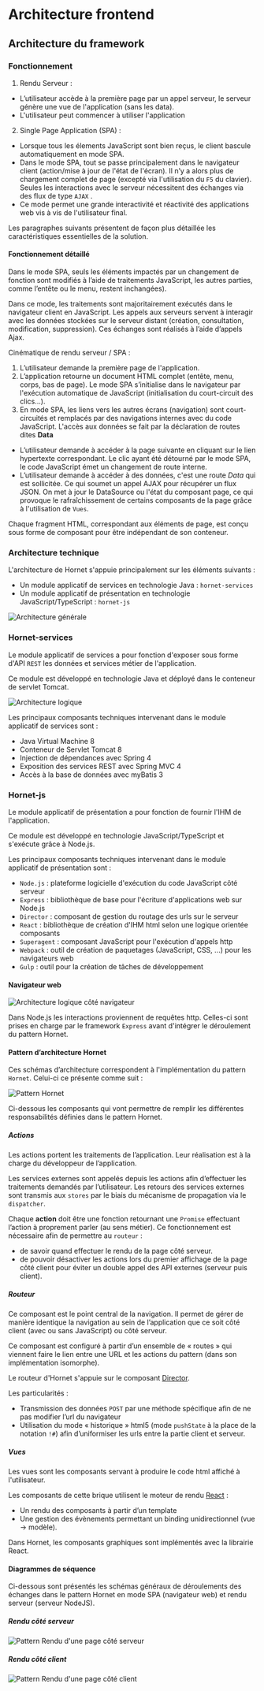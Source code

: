# Architecture frontend
## Architecture du framework

### Fonctionnement

1. Rendu Serveur :  
  * L’utilisateur accède à la première page par un appel serveur, le serveur génère une vue de l'application (sans les data).
  * L'utilisateur peut commencer à utiliser l'application
2. Single Page Application (SPA) :  
  * Lorsque tous les élements JavaScript sont bien reçus, le client bascule automatiquement en mode SPA.
  * Dans le mode SPA, tout se passe principalement dans le navigateur client (action/mise à jour de l'état de l'écran). Il n’y a alors plus de chargement complet de page (excepté via l'utilisation du `F5` du clavier). Seules les interactions avec le serveur nécessitent des échanges via des flux de type `AJAX` .  
  * Ce mode permet une grande interactivité et réactivité des applications web vis à vis de l'utilisateur final.

Les paragraphes suivants présentent de façon plus détaillée les caractéristiques essentielles de la solution.

#### Fonctionnement détaillé

Dans le mode SPA, seuls les éléments impactés par un changement de fonction sont modifiés à l’aide de traitements JavaScript, les autres parties, comme l’entête ou le menu, restent inchangées).

Dans ce mode, les traitements sont majoritairement exécutés dans le navigateur client en JavaScript. Les appels aux serveurs servent à interagir avec les données stockées sur le serveur distant (création, consultation, modification, suppression). Ces échanges sont réalisés à l’aide d’appels Ajax.

Cinématique de rendu serveur / SPA :

1. L’utilisateur demande la première page de l'application.
2. L’application retourne un document HTML complet (entête, menu, corps, bas de page). Le mode SPA s’initialise dans le navigateur par l'exécution automatique de JavaScript (initialisation du court-circuit des clics...).
3. En mode SPA, les liens vers les autres écrans (navigation) sont court-circuités et remplacés par des navigations internes avec du code JavaScript. L'accès aux données se fait par la déclaration de routes dites **Data**
  * L’utilisateur demande à accéder à la page suivante en cliquant sur le lien hypertexte correspondant. Le clic ayant été détourné par le mode SPA, le code JavaScript émet un changement de route interne.<br>
  * L’utilisateur demande à accéder à des données, c'est une route *Data* qui est sollicitée. Ce qui soumet un appel AJAX pour récupérer un flux JSON. On met à jour le DataSource ou l'état du composant page, ce qui provoque le rafraîchissement de certains composants de la page grâce à l'utilisation de `Vues`.

Chaque fragment HTML, correspondant aux éléments de page, est conçu sous forme de composant pour être indépendant de son conteneur.

### Architecture technique

L'architecture de Hornet s'appuie principalement sur les éléments suivants :

* Un module applicatif de services en technologie Java : `hornet-services`
* Un module applicatif de présentation en technologie JavaScript/TypeScript : `hornet-js`

![Architecture générale](./sources/architecture/architecture-generale.png)

### Hornet-services

Le module applicatif de services a pour fonction d'exposer sous forme d'API `REST` les données et services métier de l'application.

Ce module est développé en technologie Java et déployé dans le conteneur de servlet Tomcat.

![Architecture logique](./sources/architecture/architecture-logique-services.png)

Les principaux composants techniques intervenant dans le module applicatif de services sont :

* Java Virtual Machine 8
* Conteneur de Servlet Tomcat 8
* Injection de dépendances avec Spring 4
* Exposition des services REST avec Spring MVC 4
* Accès à la base de données avec myBatis 3

### Hornet-js

Le module applicatif de présentation a pour fonction de fournir l'IHM de l'application.

Ce module est développé en technologie JavaScript/TypeScript et s'exécute grâce à Node.js.

Les principaux composants techniques intervenant dans le module applicatif de présentation sont :

* `Node.js` : plateforme logicielle d'exécution du code JavaScript côté serveur
* `Express` : bibliothèque de base pour l'écriture d'applications web sur Node.js
* `Director` : composant de gestion du routage des urls sur le serveur
* `React` : bibliothèque de création d'IHM html selon une logique orientée composants
* `Superagent` : composant JavaScript pour l'exécution d'appels http
* `Webpack` : outil de création de paquetages (JavaScript, CSS, ...) pour les navigateurs web
* `Gulp` : outil pour la création de tâches de développement

#### Navigateur web

![Architecture logique côté navigateur](./sources/architecture/architecture-logique-js-frontend.png)


Dans Node.js les interactions proviennent de requêtes http. Celles-ci sont prises en charge par le framework `Express` avant d'intégrer le déroulement du pattern Hornet.

#### Pattern d’architecture Hornet

Ces schémas d’architecture correspondent à l'implémentation du pattern `Hornet`. Celui-ci ce présente comme suit :

![Pattern Hornet](./sources/architecture/pattern-hornet.png)

Ci-dessous les composants qui vont permettre de remplir les différentes responsabilités définies dans le pattern Hornet.

##### Actions

Les actions portent les traitements de l’application. Leur réalisation est à la charge du développeur de l’application.

Les services externes sont appelés depuis les actions afin d’effectuer les traitements demandés par l’utilisateur. Les retours des services externes sont transmis aux `stores` par le biais du mécanisme de propagation via le  `dispatcher`.


Chaque **action** doit être une fonction retournant une `Promise` effectuant l’action à proprement parler (au sens métier). Ce fonctionnement est nécessaire afin de permettre au `routeur` :

* de savoir quand effectuer le rendu de la page côté serveur.
* de pouvoir désactiver les actions lors du premier affichage de la page côté client pour éviter un double appel des API externes (serveur puis client).

##### Routeur

Ce composant est le point central de la navigation. Il permet de gérer de manière identique la navigation au sein de l’application que ce soit côté client (avec ou sans JavaScript) ou côté serveur.

Ce composant est configuré à partir d’un ensemble de « routes » qui viennent faire le lien entre une URL et les actions du pattern (dans son implémentation isomorphe).

Le routeur d'Hornet s'appuie sur le composant [Director](https://github.com/flatiron/director).

Les particularités :

* Transmission des données `POST` par une méthode spécifique afin de ne pas modifier l’url du navigateur
* Utilisation du mode « historique » html5 (mode `pushState` à la place de la notation `!#`) afin d’uniformiser les urls entre la partie client et serveur.

##### Vues

Les vues sont les composants servant à produire le code html affiché à l'utilisateur.

Les composants de cette brique utilisent le moteur de rendu [React](http://facebook.github.io/react/) :

* Un rendu des composants à partir d’un template
* Une gestion des évènements permettant un binding unidirectionnel (vue -> modèle).

Dans Hornet, les composants graphiques sont implémentés avec la librairie React.

#### Diagrammes de séquence

Ci-dessous sont présentés les schémas généraux de déroulements des échanges dans le pattern Hornet en mode SPA (navigateur web) et rendu serveur (serveur NodeJS).

##### Rendu côté serveur

![Pattern Rendu d'une page côté serveur](./sources/architecture/pattern-rendu-serveur.png)


##### Rendu côté client

![Pattern Rendu d'une page côté client](./sources/architecture/pattern-rendu-client.png)
